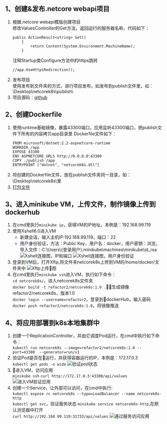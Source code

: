 1、创建&发布.netcore webapi项目
--  
1. 根据.netcore webapi模版创建项目  
    修改ValuesController的Get方法，返回运行的服务器名称，代码如下：  
    ```
    public ActionResult<string> Get()  
        {
            return Content(System.Environment.MachineName);
        }                
    ```    
    注释Startup类Configure方法中的https跳转  
    ```
    //app.UseHttpsRedirection();
    ```
2. 发布项目  
使用发布到文件夹的方式，进行项目发布，如发布到publish文件里，如：\Desktop\netcorek8s\publish\
3. 项目源码：[github](https://github.com/refactor2/netcorek8s)

2、创建Dockerfile
--
1. 使用runtime基础镜像，暴露43300端口，应用监听43300端口，把publish文件下所有的内容拷贝app目录里
    Dockerfile文件如下：  
    ```
    FROM microsoft/dotnet:2.2-aspnetcore-runtime
    WORKDIR /app
    EXPOSE 43300
    ENV ASPNETCORE_URLS http://0.0.0.0:43300
    COPY ./publish /app
    ENTRYPOINT ["dotnet", "netcorek8s.dll"]
    ```
2. 将创建的Dockerfile文件，放在publish文件夹同一目录，如：\Desktop\netcorek8s\里
3. [打包文件]()

3、进入minikube VM，上传文件，制作镜像上传到dockerhub
--
1. 在cmd里执行`minikube ip`，获得VM的IP地址，本例是：192.168.99.119
2. 使用Xshell6.0进入VM  
    * 新建会话，输入主机IP:192.168.99.119，端口：22
    * 用户身份验证，方法：Public Key，用户名：docker，用户密钥：浏览，导入文件：C:\Users\\{登录用户}\.minikube\machines\minikube\id_rsa  
    ![Xshell连接图，IP和端口](https://images.gitee.com/uploads/images/2019/0122/170754_38f09a3e_5849.png "minikubestart.png")
    ![Xshell连接图，用户身份验证](https://images.gitee.com/uploads/images/2019/0122/170754_38f09a3e_5849.png "minikubestart.png")
3. 登录到VM后，打开Xftp,将文件夹netcorek8s上传到VM的/home/docker/文件夹中
    ![Xftp上传图](https://images.gitee.com/uploads/images/2019/0122/170754_38f09a3e_5849.png "minikubestart.png")
4. 在cmd里执行`minikube ssh`进入VM，执行如下命令：  
    `cd netcorek8s/`，进入netcorek8s文件夹  
    `docker build -t refactor2/netcorek8s:1.0 .`，生成镜像 refactor2/netcorek8s，版本1.0  
    `docker login --username=refactor2`，登录到dockerHub，输入密码
    `docker push refactor2/netcorek8s:1.0`，将镜像推送

4、将应用部署到k8s本地集群中
--
1. 创建一个ReplicationController，并由它调度Pod运行，在cmd中执行如下命令：  
    `kubectl run netcorek8s --image=refactor2/netcorek8s:1.0 --port=43300  --generator=run/v1`
2. 验证Pod是否在运行，并获得容器运行的IP，本例是：172.17.0.3  
    `kubectl get pods -o wide`
    ![验证pod状态](https://images.gitee.com/uploads/images/2019/0122/170754_38f09a3e_5849.png "验证pod状态.png")
3. 进入VM，访问应用  
    `minikube ssh` 
    `curl http://172.17.0.3:43300/api/values`  
    ![进入VM验证应用](https://images.gitee.com/uploads/images/2019/0122/170754_38f09a3e_5849.png "minikubestart.png")
4. 创建一个Service，让外部可以访问，在cmd中执行:  
    `kubectl expose rc netcorek8s --type=LoadBalancer --name netcorek8s-http`  
    `kubectl get svc`，验证服务状态
    `minikube service netcorek8s-http`,在默认浏览器中打开  
    `curl http://192.168.99.119:31733/api/values`
    ![通过服务访问应用](https://images.gitee.com/uploads/images/2019/0122/170754_38f09a3e_5849.png "minikubestart.png")